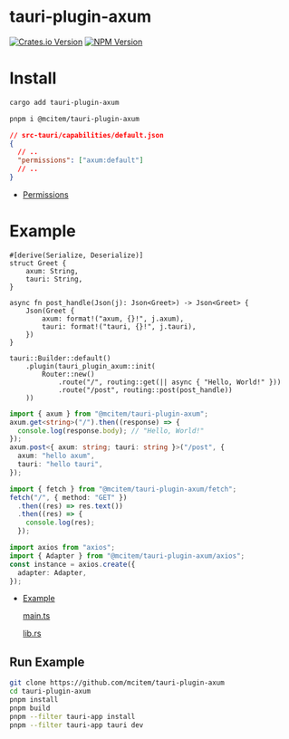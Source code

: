 # tauri-plugin-axum

[![Crates.io Version](https://img.shields.io/crates/v/tauri-plugin-axum)](https://crates.io/crates/tauri-plugin-axum)
[![NPM Version](https://img.shields.io/npm/v/@mcitem/tauri-plugin-axum)](https://www.npmjs.com/package/@mcitem/tauri-plugin-axum)

# Install

```bash
cargo add tauri-plugin-axum
```

```bash
pnpm i @mcitem/tauri-plugin-axum
```

```json
// src-tauri/capabilities/default.json
{
  // ..
  "permissions": ["axum:default"]
  // ..
}
```

- [Permissions](https://github.com/mcitem/tauri-plugin-axum/blob/master/tauri-plugin-axum/permissions/autogenerated/reference.md)

# Example

```rust,no_run
#[derive(Serialize, Deserialize)]
struct Greet {
    axum: String,
    tauri: String,
}

async fn post_handle(Json(j): Json<Greet>) -> Json<Greet> {
    Json(Greet {
        axum: format!("axum, {}!", j.axum),
        tauri: format!("tauri, {}!", j.tauri),
    })
}

tauri::Builder::default()
    .plugin(tauri_plugin_axum::init(
        Router::new()
            .route("/", routing::get(|| async { "Hello, World!" }))
            .route("/post", routing::post(post_handle))
    ))
```

```typescript
import { axum } from "@mcitem/tauri-plugin-axum";
axum.get<string>("/").then((response) => {
  console.log(response.body); // "Hello, World!"
});
axum.post<{ axum: string; tauri: string }>("/post", {
  axum: "hello axum",
  tauri: "hello tauri",
});

import { fetch } from "@mcitem/tauri-plugin-axum/fetch";
fetch("/", { method: "GET" })
  .then((res) => res.text())
  .then((res) => {
    console.log(res);
  });

import axios from "axios";
import { Adapter } from "@mcitem/tauri-plugin-axum/axios";
const instance = axios.create({
  adapter: Adapter,
});
```

- [Example](https://github.com/mcitem/tauri-plugin-axum/blob/master/example/tauri-app)

  [main.ts](https://github.com/mcitem/tauri-plugin-axum/blob/master/example/tauri-app/src/main.ts)

  [lib.rs](https://github.com/mcitem/tauri-plugin-axum/blob/master/example/tauri-app/src-tauri/src/lib.rs)

## Run Example

```sh
git clone https://github.com/mcitem/tauri-plugin-axum
cd tauri-plugin-axum
pnpm install
pnpm build
pnpm --filter tauri-app install
pnpm --filter tauri-app tauri dev
```

